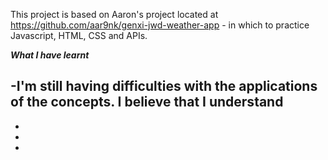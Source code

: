 This project is based on Aaron's project located at https://github.com/aar9nk/genxi-jwd-weather-app - in which to practice Javascript, HTML, CSS and APIs.

***What I have learnt***

-I'm still having difficulties with the applications of the concepts. I believe that I understand  
-
-
-
-
